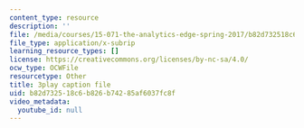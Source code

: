 ```yaml
---
content_type: resource
description: ''
file: /media/courses/15-071-the-analytics-edge-spring-2017/b82d732518c6b826b74285af6037fc8f_fEXkGiLYDug.srt
file_type: application/x-subrip
learning_resource_types: []
license: https://creativecommons.org/licenses/by-nc-sa/4.0/
ocw_type: OCWFile
resourcetype: Other
title: 3play caption file
uid: b82d7325-18c6-b826-b742-85af6037fc8f
video_metadata:
  youtube_id: null
---
```

